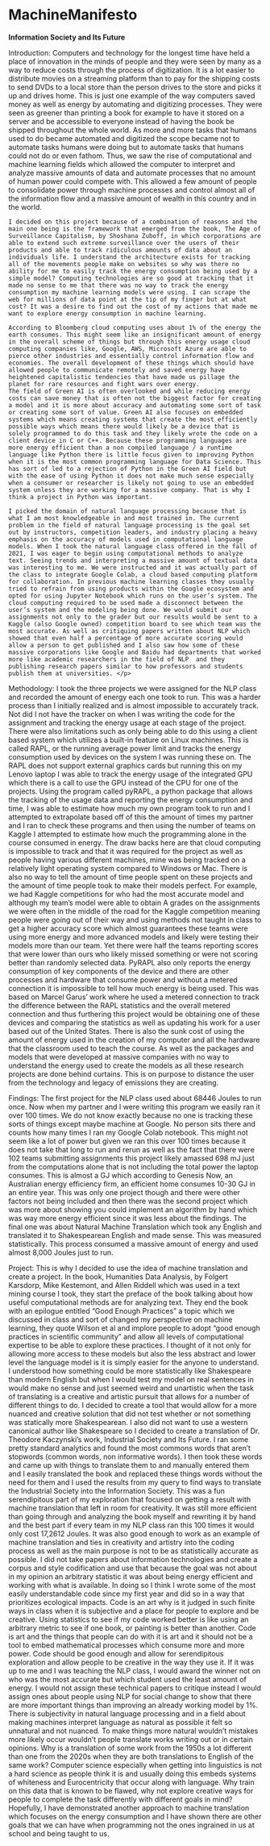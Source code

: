 # MachineManifesto

<b>Information Society and Its Future</b>
<p>
Introduction:
	Computers and technology for the longest time have held a place of innovation in the minds of people and they were seen by many as a way to reduce costs through the process of digitization. It is a lot easier to distribute movies on a streaming platform than to pay for the shipping costs to send DVDs to a local store than the person drives to the store and picks it up and drives home. This is just one example of the way computers saved money as well as energy by automating and digitizing processes. They were seen as greener than printing a book for example to have it stored on a server and be accessible to everyone instead of having the book be shipped throughout the whole world. As more and more tasks that humans used to do became automated and digitized the scope became not to automate tasks humans were doing but to automate tasks that humans could not do or even fathom. Thus, we saw the rise of computational and machine learning fields which allowed the computer to interpret and analyze massive amounts of data and automate processes that no amount of human power could compete with. This allowed a few amount of people to consolidate power through machine processes and control almost all of the information flow and a massive amount of wealth in this country and in the world.
	
	I decided on this project because of a combination of reasons and the main one being is the framework that emerged from the book, The Age of Surveillance Capitalism, by Shoshana Zuboff, in which corporations are able to extend such extreme surveillance over the users of their products and able to track ridiculous amounts of data about an individuals life. I understand the architecture exists for tracking all of the movements people make on websites so why was there no ability for me to easily track the energy consumption being used by a simple model? Computing technologies are so good at tracking that it made no sense to me that there was no way to track the energy consumption my machine learning models were using. I can scrape the web for millions of data point at the tip of my finger but at what cost? It was a desire to find out the cost of my actions that made me want to explore energy consumption in machine learning. 
	
	According to Bloomberg cloud computing uses about 1% of the energy the earth consumes. This might seem like an insignificant amount of energy in the overall scheme of things but through this energy usage cloud computing companies like, Google, AWS, Microsoft Azure are able to pierce other industries and essentially control information flow and economies. The overall development of these things which should have allowed people to communicate remotely and saved energy have heightened capitalistic tendencies that have made us pillage the planet for rare resources and fight wars over energy. 
	The field of Green AI is often overlooked and while reducing energy costs can save money that is often not the biggest factor for creating a model and it is more about accuracy and automating some sort of task or creating some sort of value. Green AI also focuses on embedded systems which means creating systems that create the most efficiently possible ways which means there would likely be a device that is solely programmed to do this task and they likely wrote the code on a client device in C or C++. Because these programming languages are more energy efficient than a non compiled language / a runtime language like Python there is little focus given to improving Python when it is the most common programming language for Data Science. This has sort of led to a rejection of Python in the Green AI field but with the ease of using Python it does not make much sense especially when a consumer or researcher is likely not going to use an embedded system unless they are working for a massive company. That is why I think a project in Python was important. 
	
	I picked the domain of natural language processing because that is what I am most knowledgeable in and most trained in. The current problem in the field of natural language processing is the goal set out by instructors, competition leaders, and industry placing a heavy emphasis on the accuracy of models used in computational language models. When I took the natural language class offered in the fall of 2021, I was eager to begin using computational methods to analyze text. Seeing trends and interpreting a massive amount of textual data was interesting to me. We were instructed and it was actually part of the class to integrate Google Colab, a cloud based computing platform for collaboration. In previous machine learning classes they usually tried to refrain from using products within the Google ecosystem and opted for using Jupyter Notebook which runs on the user’s system. The cloud computing required to be used made a disconnect between the user’s system and the modeling being done. We would submit our assignments not only to the grader but our results would be sent to a Kaggle (also Google owned) competition board to see which team was the most accurate. As well as critiquing papers written about NLP which showed that even half a percentage of more accurate scoring would allow a person to get published and I also saw how some of these massive corporations like Google and Baidu had departments that worked more like academic researchers in the field of NLP  and they publishing research papers similar to how professors and students publish them at universities. </p>
	
Methodology: 
	I took the three projects we were assigned for the NLP class and recorded the amount of energy each one took to run. This was a harder process than I initially realized and is almost impossible to accurately track. Not did I not have the tracker on when I was writing the code for the assignment and tracking the energy usage at each stage of the project. There were also limitations such as only being able to do this using a client based system which utilizes a built-in feature on Linux machines. This is called RAPL, or the running average power limit and tracks the energy consumption used by devices on the system I was running these on. The RAPL does not support external graphics cards but running this on my Lenovo laptop I was able to track the energy usage of the integrated GPU which there is a call to use the GPU instead of the CPU for one of the projects. 
	Using the program called pyRAPL, a python package that allows the tracking of the usage data and reporting the energy consumption and time, I was able to estimate how much my own program took to run and I attempted to extrapolate based off of this the amount of times my partner and I ran to check these programs and then using the number of teams on Kaggle I attempted to estimate how much the programming alone in the course consumed in energy. 
	The draw backs here are that cloud computing is impossible to track and that it was required for the project as well as people having various different machines, mine was being tracked on a relatively light operating system compared to Windows or Mac. There is also no way to tell the amount of time people spent on these projects and the amount of time people took to make their models perfect. For example, we had Kaggle competitions for who had the most accurate model and although my team’s model were able to obtain A grades on the assignments we were often in the middle of the road for the Kaggle competition meaning people were going out of their way and using methods not taught in class to get a higher accuracy score which almost guarantees these teams were using more energy and more advanced models and likely were testing their models more than our team. Yet there were half the teams reporting scores that were lower than ours who likely missed something or were not scoring better than randomly selected data. 
	PyRAPL also only reports the energy consumption of key components of the device and there are other processes and hardware that consume power and without a metered connection it is impossible to tell how much energy is being used. This was based on Marcel Garus’ work where he used a metered connection to track the difference between the RAPL statistics and the overall metered connection and thus furthering this project would be obtaining one of these devices and comparing the statistics as well as updating his work for a user based out of the United States. 
	There is also the sunk cost of using the amount of energy used in the creation of my computer and all the hardware that the classroom used to teach the course. As well as the packages and models that were developed at massive companies with no way to understand the energy used to create the models as all these research projects are done behind curtains. This is on purpose to distance the user from the technology and legacy of emissions they are creating. 

Findings:
	The first project for the NLP class used about  68446 Joules to run once. Now when my partner and I were writing this program we easily ran it over 100 times. We do not know exactly because no one is tracking these sorts of things except maybe machine at Google. No person sits there and counts how many times I ran my Google Colab notebook. This might not seem like a lot of power but given we ran this over 100 times because it does not take that long to run and rerun as well as the fact that there were 102 teams submitting assignments this project likely amassed 698 mJ just from the computations alone that is not including the total power the laptop consumes. This is almost a GJ which  according to Genesis Now, an Australian energy efficiency firm, an efficient home consumes 10-30 GJ in an entire year. This was only one project though and there were other factors not being included and then there was the second project which was more about showing you could implement an algorithm by hand which was way more energy efficient since it was less about the findings. The final one was about Natural Machine Translation which took any English and translated it to Shakespearean English and made sense. This was measured statistically. This process consumed a massive amount of energy and used almost 8,000 Joules just to run. 



Project:
	This is why I decided to use the idea of machine translation and create a project. In the book, Humanities Data Analysis, by Folgert Karsdorp, Mike Kestemont, and Allen Riddell which was used in a text mining course I took, they start the preface of the book talking about how useful computational methods are for analyzing text. They end the book with an epilogue entitled “Good Enough Practices” a topic which we discussed in class and sort of changed my perspective on machine learning, they quote Wilson et al and implore people to adopt “good enough practices in scientific community” and allow all levels of computational expertise to be able to explore these practices. I thought of it not only for allowing more access to these models but also the less abstract and lower level the language model is it is simply easier for the anyone to understand. I understood how something could be more statistically like Shakespeare than modern English but when I would test my model on real sentences in would make no sense and just seemed weird and unartistic when the task of translating is a creative and artistic pursuit that allows for a number of different things to do. I decided to create a tool that would allow for a more nuanced and creative solution that did not test whether or not something was statically more Shakespearean. I also did not want to use a western canonical author like Shakespeare so I decided to create a translation of Dr. Theodore Kaczynski’s work, Industrial Society and Its Future. 
	I ran some pretty standard analytics and found the most commons words that aren’t stopwords (common words, non informative words). I then took these words and came up with things to translate them to and manually entered them and I easily translated the book and replaced these things words without the need for them and I used the results from my query to find ways to translate the Industrial Society into the Information Society. This was a fun serendipitous part of my exploration that focused on getting a result with machine translation that left in room for creativity. It was still more efficient than going through and analyzing the book myself and rewriting it by hand and the best part if every team in my NLP class ran this 100 times it would only cost 17,2612 Joules. It was also good enough to work as an example of machine translation and ties in creativity and artistry into the coding process as well as the main purpose is not to be as statistically accurate as possible. I did not take papers about information technologies and create a corpus and style codification and use that because the goal was not about in my opinion an arbitrary statistic it was about being energy efficient and working with what is available. In doing so I think I wrote some of the most easily understandable code since my first year and did so in a way that prioritizes ecological impacts. Code is an art why is it judged in such finite ways in class when it is subjective and a place for people to explore and be creative. Using statistics to see if my code worked better is like using an arbitrary metric to see if one book, or painting is better than another. Code is art and the things that people can do with it is art and it should not be a tool to embed mathematical processes which consume more and more power. Code should be good enough and allow for serendipitous exploration and allow people to be creative in the way they use it. If it was up to me and I was teaching the NLP class, I would award the winner not on who was the most accurate but which student used the least amount of energy. I would not assign these technical papers to critique instead I would assign ones about people using NLP for social change to show that there are more important things than improving an already working model by 1%. There is subjectivity in natural language processing and in a field about making machines interpret language as natural as possible it felt so unnatural and not nuanced. To make things more natural wouldn’t mistakes more likely occur wouldn’t people translate works writing out or in certain opinions. Why is a translation of some work from the 1950s a lot different than one from the 2020s when they are both translations to English of the same work? Computer science especially when getting into linguistics is not a hard science as people think it is and usually doing this embeds systems of whiteness and Eurocentricity that occur along with language. Why train on this data that is known to be flawed, why not explore creative ways for people to complete the task differently with different goals in mind? Hopefully, I have demonstrated another approach to machine translation which focuses on the energy consumption and I have shown there are other goals that we can have when programming not the ones ingrained in us at school and being taught to us. 
